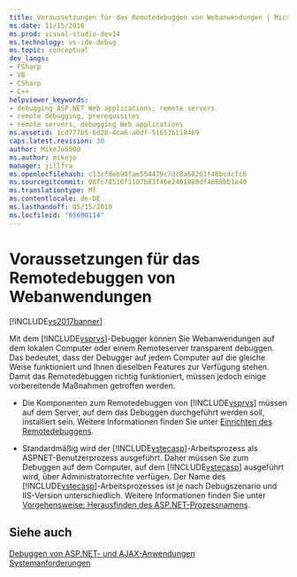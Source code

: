 ```yaml
---
title: Voraussetzungen für das Remotedebuggen von Webanwendungen | Microsoft-Dokumentation
ms.date: 11/15/2016
ms.prod: visual-studio-dev14
ms.technology: vs-ide-debug
ms.topic: conceptual
dev_langs:
- FSharp
- VB
- CSharp
- C++
helpviewer_keywords:
- debugging ASP.NET Web applications, remote servers
- remote debugging, prerequisites
- remote servers, debugging Web applications
ms.assetid: 1cd777b5-6d20-4ca6-a0df-51653b118469
caps.latest.revision: 30
author: MikeJo5000
ms.author: mikejo
manager: jillfra
ms.openlocfilehash: c13cfdeb90fae554479c7dc8a68261f40bc4cfc6
ms.sourcegitcommit: 08fc78516f1107b83f46e2401888df4868bb1e40
ms.translationtype: MT
ms.contentlocale: de-DE
ms.lasthandoff: 05/15/2019
ms.locfileid: "65690114"
---
```

# <a name="prerequistes-for-remote-debugging-web-applications"></a>Voraussetzungen für das Remotedebuggen von Webanwendungen
[!INCLUDE[vs2017banner](../includes/vs2017banner.md)]

Mit dem [!INCLUDE[vsprvs](../includes/vsprvs-md.md)]-Debugger können Sie Webanwendungen auf dem lokalen Computer oder einem Remoteserver transparent debuggen. Das bedeutet, dass der Debugger auf jedem Computer auf die gleiche Weise funktioniert und Ihnen dieselben Features zur Verfügung stehen. Damit das Remotedebuggen richtig funktioniert, müssen jedoch einige vorbereitende Maßnahmen getroffen werden.  
  
- Die Komponenten zum Remotedebuggen von [!INCLUDE[vsprvs](../includes/vsprvs-md.md)] müssen auf dem Server, auf dem das Debuggen durchgeführt werden soll, installiert sein. Weitere Informationen finden Sie unter [Einrichten des Remotedebuggens](https://msdn.microsoft.com/library/90f45630-0d26-4698-8c1f-63f85a12db9c).  
  
- Standardmäßig wird der [!INCLUDE[vstecasp](../includes/vstecasp-md.md)]-Arbeitsprozess als ASPNET-Benutzerprozess ausgeführt. Daher müssen Sie zum Debuggen auf dem Computer, auf dem [!INCLUDE[vstecasp](../includes/vstecasp-md.md)] ausgeführt wird, über Administratorrechte verfügen. Der Name des [!INCLUDE[vstecasp](../includes/vstecasp-md.md)]-Arbeitsprozesses ist je nach Debugszenario und IIS-Version unterschiedlich. Weitere Informationen finden Sie unter [Vorgehensweise: Herausfinden des ASP.NET-Prozessnamens](../debugger/how-to-find-the-name-of-the-aspnet-process.md).  
  
## <a name="see-also"></a>Siehe auch  
 [Debuggen von ASP.NET- und AJAX-Anwendungen](../debugger/debugging-aspnet-and-ajax-applications.md)   
 [Systemanforderungen](../debugger/aspnet-debugging-system-requirements.md)
